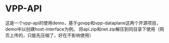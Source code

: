 # VPP-API
这是一个vpp-api的使用demo，基于govpp和vpp-dataplane这两个开源项目，demo中以创建host-interface为例。
将api.zip和net.zip解压到同目录下使用（网页上传的，只能先压缩了，好在不影响使用）
